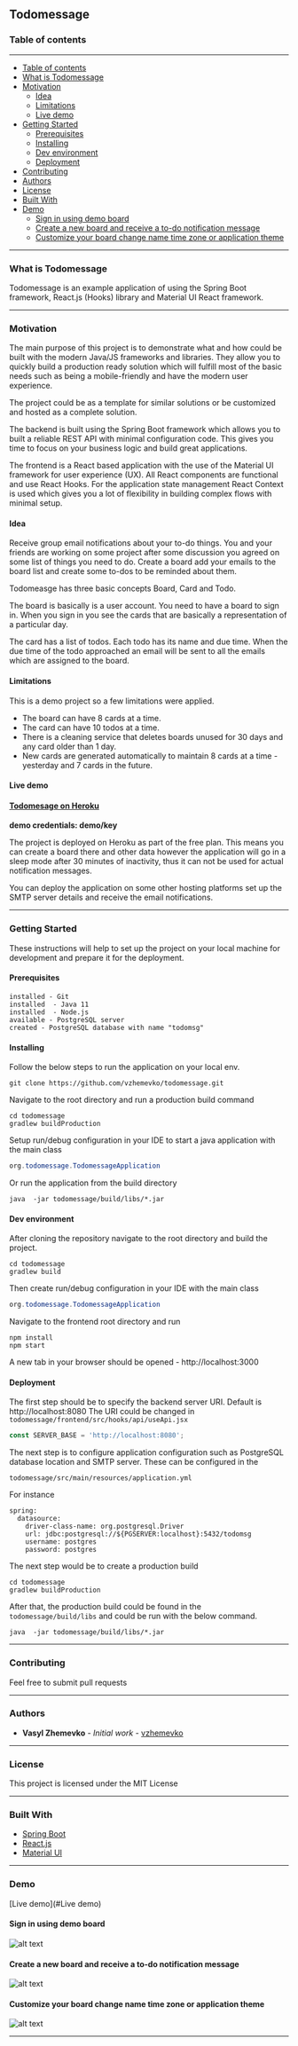 ## Todomessage

### Table of contents
------------

  * [Table of contents](#table-of-contents)
  * [What is Todomessage](#what-is-todomessage)
  * [Motivation](#motivation)
    + [Idea](#idea)
    + [Limitations](#limitations)
    + [Live demo](#live-demo)
  * [Getting Started](#getting-started)
    + [Prerequisites](#prerequisites)
    + [Installing](#installing)
    + [Dev environment](#dev-environment)
    + [Deployment](#deployment)
  * [Contributing](#contributing)
  * [Authors](#authors)
  * [License](#license)
  * [Built With](#built-with)
  * [Demo](#demo)
    + [Sign in using demo board](#sign-in-using-demo-board)
    + [Create a new board and receive a to-do notification message](#create-a-new-board-and-receive-a-to-do-notification-message)
    + [Customize your board change name time zone or application theme](#customize-your-board-change-name-time-zone-or-application-theme)
    
------------

### What is Todomessage

Todomessage is an example application of using the Spring Boot framework, React.js (Hooks) library and Material UI React framework.

------------

### Motivation

The main purpose of this project is to demonstrate what and how could be built with the modern Java/JS frameworks and libraries. They allow you to quickly build a production ready solution which will fulfill most of the basic needs such as being a mobile-friendly and have the modern user experience. 

The project could be as a template for similar solutions or be customized and hosted as a complete solution.

The backend is built using the Spring Boot framework which allows you to built a reliable REST API with minimal configuration code. This gives you time to focus on your business logic and build great applications.

The frontend is a React based application with the use of the Material UI framework for user experience (UX). All React components are functional and use React Hooks. For the application state management React Context is used which gives you a lot of flexibility in building complex flows with minimal setup.

#### Idea

Receive group email notifications about your to-do things. You and your friends are working on some project after some discussion you agreed on some list of things you need to do. Create a board add your emails to the board list and create some to-dos to be reminded about them.

Todomeasge has three basic concepts Board, Card and Todo.

The board is basically is a user account. You need to have a board to sign in. When you sign in you see the cards that are basically a representation of a particular day.

The card has a list of todos. Each todo has its name and due time. When the due time of the todo approached an email will be sent to all the emails which are assigned to the board.

#### Limitations
This is a demo project so a few limitations were applied.

- The board can have 8 cards at a time.
- The card can have 10 todos at a time.
- There is a cleaning service that deletes boards unused for 30 days and any card older than 1 day.
-  New cards are generated automatically to maintain 8 cards at a time - yesterday and 7 cards in the future.

#### Live demo

#### [Todomesage on Heroku](https://todomessage.herokuapp.com/) 
**demo credentials:  demo/key**

The project is deployed on Heroku as part of the free plan. This means you can create a board there and other data however the application will go in a sleep mode after 30 minutes of inactivity, thus it can not be used for actual notification messages.

You can deploy the application on some other hosting platforms set up the SMTP server details and receive the email notifications.

------------

### Getting Started

These instructions will help to set up the project on your local machine for development and prepare it for the deployment.

#### Prerequisites

```
installed - Git
installed  - Java 11 
installed  - Node.js 
available - PostgreSQL server
created - PostgreSQL database with name "todomsg"
```

#### Installing

Follow the below steps to run the application on your local env.

```
git clone https://github.com/vzhemevko/todomessage.git
```

Navigate to the root directory and run a production build command

```
cd todomessage
gradlew buildProduction
```

Setup run/debug configuration in your IDE to start a java application with the main class

```java 
org.todomessage.TodomessageApplication
```

Or run the application from the build directory

```
java  -jar todomessage/build/libs/*.jar
```

#### Dev environment

After cloning the repository navigate to the root directory and build the project. 

```
cd todomessage
gradlew build
```

Then create run/debug configuration in your IDE with the main class

```java 
org.todomessage.TodomessageApplication
```

Navigate to the frontend root directory and run

```
npm install
npm start
```

A new tab in your browser should be opened - http://localhost:3000

#### Deployment

The first step should be to specify the backend server URI. Default is http://localhost:8080
The URI could be changed in  `todomessage/frontend/src/hooks/api/useApi.jsx`

```javascript
const SERVER_BASE = 'http://localhost:8080';
```

The next step is to configure application configuration such as PostgreSQL database location and SMTP server. These can be configured in the

`todomessage/src/main/resources/application.yml` 

For instance
```
spring:
  datasource:
    driver-class-name: org.postgresql.Driver
    url: jdbc:postgresql://${PGSERVER:localhost}:5432/todomsg
    username: postgres
    password: postgres
```

The next step would be to create a production build

```
cd todomessage
gradlew buildProduction
```

After that, the production build could be found in the `todomessage/build/libs` and could be run with the below command.

```
java  -jar todomessage/build/libs/*.jar
```

------------


### Contributing

Feel free to submit pull requests

------------

### Authors

* **Vasyl Zhemevko** - *Initial work* - [vzhemevko](https://github.com/vzhemevko)

------------

### License

This project is licensed under the MIT License

------------

### Built With

* [Spring Boot](https://spring.io/projects/spring-boot) 
* [React.js](https://reactjs.org) 
* [Material UI](https://material-ui.com) 

------------

### Demo

 [Live demo](#Live demo)

#### Sign in using demo board


![alt text](https://github.com/vzhemevko/todomessage/blob/master/demo/create-new-board-and-todo.gif?raw=true)


#### Create a new board and receive a to-do notification message


![alt text](https://github.com/vzhemevko/todomessage/blob/master/demo/sign-in-demo-board.gif?raw=true)


#### Customize your board change name time zone or application theme


![alt text](https://github.com/vzhemevko/todomessage/blob/master/demo/settings-and-theme.gif?raw=true)

------------
